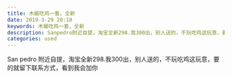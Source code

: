```yaml
---
title: 木蝎吃鸡一套，全新
date: 2019-3-29 20:18
keywords: 木蝎吃鸡一套，全新
description: Sanpedro附近自提，淘宝全新298.我300出，别人送的，不玩吃鸡这玩意，要的就留下联系方式，看到我会加你
categories: used
---
```

<td class="t_f" id="postmessage_3342085">

San pedro 附近自提，淘宝全新298.我300出，别人送的，不玩吃鸡这玩意，要的就留下联系方式，看到我会加你<br/>
</td>
